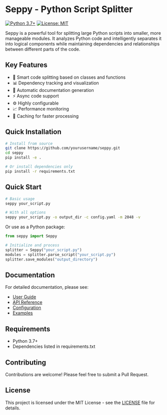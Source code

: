# Seppy - Python Script Splitter

[![Python 3.7+](https://img.shields.io/badge/python-3.7+-blue.svg)](https://www.python.org/downloads/)
[![License: MIT](https://img.shields.io/badge/License-MIT-yellow.svg)](https://opensource.org/licenses/MIT)

Seppy is a powerful tool for splitting large Python scripts into smaller, more manageable modules. It analyzes Python code and intelligently separates it into logical components while maintaining dependencies and relationships between different parts of the code.

## Key Features

- 🔄 Smart code splitting based on classes and functions
- 📊 Dependency tracking and visualization
- 📝 Automatic documentation generation
- ⚡ Async code support
- ⚙️ Highly configurable
- 📈 Performance monitoring
- 💾 Caching for faster processing

## Quick Installation

```bash
# Install from source
git clone https://github.com/yourusername/seppy.git
cd seppy
pip install -e .

# Or install dependencies only
pip install -r requirements.txt
```

## Quick Start

```bash
# Basic usage
seppy your_script.py

# With all options
seppy your_script.py -o output_dir -c config.yaml -m 2048 -v
```

Or use as a Python package:

```python
from seppy import Seppy

# Initialize and process
splitter = Seppy("your_script.py")
modules = splitter.parse_script("your_script.py")
splitter.save_modules("output_directory")
```

## Documentation

For detailed documentation, please see:
- [User Guide](docs/index.md)
- [API Reference](docs/api.md)
- [Configuration](docs/configuration.md)
- [Examples](docs/examples.md)

## Requirements

- Python 3.7+
- Dependencies listed in requirements.txt

## Contributing

Contributions are welcome! Please feel free to submit a Pull Request.

## License

This project is licensed under the MIT License - see the [LICENSE](LICENSE) file for details. 